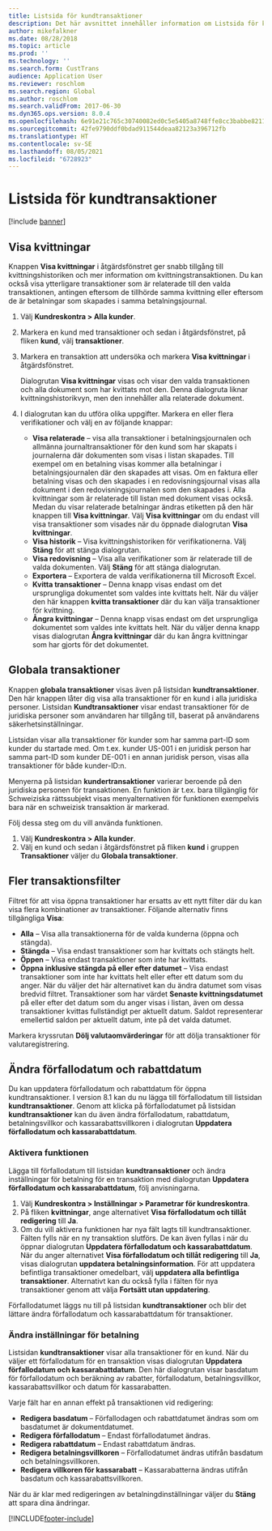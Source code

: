 ```yaml
---
title: Listsida för kundtransaktioner
description: Det här avsnittet innehåller information om Listsida för kundtransaktioner för Microsoft Dynamics 365 Finance.
author: mikefalkner
ms.date: 08/28/2018
ms.topic: article
ms.prod: ''
ms.technology: ''
ms.search.form: CustTrans
audience: Application User
ms.reviewer: roschlom
ms.search.region: Global
ms.author: roschlom
ms.search.validFrom: 2017-06-30
ms.dyn365.ops.version: 8.0.4
ms.openlocfilehash: 6e91e21c765c30740082ed0c5e5405a8748ffe8cc3babbe821103976d14c7a43
ms.sourcegitcommit: 42fe9790ddf0bdad911544deaa82123a396712fb
ms.translationtype: HT
ms.contentlocale: sv-SE
ms.lasthandoff: 08/05/2021
ms.locfileid: "6728923"
---
```

# <a name="customer-transactions-list-page"></a>Listsida för kundtransaktioner

[!include [banner](../includes/banner.md)]

## <a name="view-settlements"></a>Visa kvittningar

Knappen **Visa kvittningar** i åtgärdsfönstret ger snabb tillgång till kvittningshistoriken och mer information om kvittningstransaktionen. Du kan också visa ytterligare transaktioner som är relaterade till den valda transaktionen, antingen eftersom de tillhörde samma kvittning eller eftersom de är betalningar som skapades i samma betalningsjournal.

1. Välj **Kundreskontra \> Alla kunder**.
2. Markera en kund med transaktioner och sedan i åtgärdsfönstret, på fliken **kund**, välj **transaktioner**.
3. Markera en transaktion att undersöka och markera **Visa kvittningar** i åtgärdsfönstret.

    Dialogrutan **Visa kvittningar** visas och visar den valda transaktionen och alla dokument som har kvittats mot den. Denna dialogruta liknar kvittningshistorikvyn, men den innehåller alla relaterade dokument.

4. I dialogrutan kan du utföra olika uppgifter. Markera en eller flera verifikationer och välj en av följande knappar:

    - **Visa relaterade** – visa alla transaktioner i betalningsjournalen och allmänna journaltransaktioner för den kund som har skapats i journalerna där dokumenten som visas i listan skapades. Till exempel om en betalning visas kommer alla betalningar i betalningsjournalen där den skapades att visas. Om en faktura eller betalning visas och den skapades i en redovisningsjournal visas alla dokument i den redovisningsjournalen som den skapades i. Alla kvittningar som är relaterade till listan med dokument visas också. Medan du visar relaterade betalningar ändras etiketten på den här knappen till **Visa kvittningar**. Välj **Visa kvittningar** om du endast vill visa transaktioner som visades när du öppnade dialogrutan **Visa kvittningar**.
    - **Visa historik** – Visa kvittningshistoriken för verifikationerna. Välj **Stäng** för att stänga dialogrutan.
    - **Visa redovisning** – Visa alla verifikationer som är relaterade till de valda dokumenten. Välj **Stäng** för att stänga dialogrutan.
    - **Exportera** – Exportera de valda verifikationerna till Microsoft Excel.
    - **Kvitta transaktioner** – Denna knapp visas endast om det ursprungliga dokumentet som valdes inte kvittats helt. När du väljer den här knappen **kvitta transaktioner** där du kan välja transaktioner för kvittning.
    - **Ångra kvittningar** – Denna knapp visas endast om det ursprungliga dokumentet som valdes inte kvittats helt. När du väljer denna knapp visas dialogrutan **Ångra kvittningar** där du kan ångra kvittningar som har gjorts för det dokumentet.

## <a name="global-transactions"></a>Globala transaktioner

Knappen **globala transaktioner** visas även på listsidan **kundtransaktioner**. Den här knappen låter dig visa alla transaktioner för en kund i alla juridiska personer. Listsidan **Kundtransaktioner** visar endast transaktioner för de juridiska personer som användaren har tillgång till, baserat på användarens säkerhetsinställningar.

Listsidan visar alla transaktioner för kunder som har samma part-ID som kunder du startade med. Om t.ex. kunder US-001 i en juridisk person har samma part-ID som kunder DE-001 i en annan juridisk person, visas alla transaktioner för både kunder-ID:n.

Menyerna på listsidan **kundertransaktioner** varierar beroende på den juridiska personen för transaktionen. En funktion är t.ex. bara tillgänglig för Schweiziska rättssubjekt visas menyalternativen för funktionen exempelvis bara när en schweizisk transaktion är markerad.

Följ dessa steg om du vill använda funktionen.

1. Välj **Kundreskontra \> Alla kunder**.
2. Välj en kund och sedan i åtgärdsfönstret på fliken **kund** i gruppen **Transaktioner** väljer du **Globala transaktioner**.

## <a name="more-transaction-filters"></a>Fler transaktionsfilter 

Filtret för att visa öppna transaktioner har ersatts av ett nytt filter där du kan visa flera kombinationer av transaktioner. Följande alternativ finns tillgängliga **Visa**:

- **Alla** – Visa alla transaktionerna för de valda kunderna (öppna och stängda).
- **Stängda** – Visa endast transaktioner som har kvittats och stängts helt.
- **Öppen** – Visa endast transaktioner som inte har kvittats.
- **Öppna inklusive stängda på eller efter datumet** – Visa endast transaktioner som inte har kvittats helt eller efter ett datum som du anger. När du väljer det här alternativet kan du ändra datumet som visas bredvid filtret. Transaktioner som har värdet **Senaste kvittningsdatumet** på eller efter det datum som du anger visas i listan, även om dessa transaktioner kvittas fullständigt per aktuellt datum. Saldot representerar emellertid saldon per aktuellt datum, inte på det valda datumet.

Markera kryssrutan **Dölj valutaomvärderingar** för att dölja transaktioner för valutaregistrering.

## <a name="modify-due-dates-and-discount-dates"></a>Ändra förfallodatum och rabattdatum

Du kan uppdatera förfallodatum och rabattdatum för öppna kundtransaktioner. I version 8.1 kan du nu lägga till förfallodatum till listsidan **kundtransaktioner**. Genom att klicka på förfallodatumet på listsidan **kundtransaktioner** kan du även ändra förfallodatum, rabattdatum, betalningsvillkor och kassarabattsvillkoren i dialogrutan **Uppdatera förfallodatum och kassarabattdatum**.

### <a name="activate-the-feature"></a>Aktivera funktionen

Lägga till förfallodatum till listsidan **kundtransaktioner** och ändra inställningar för betalning för en transaktion med dialogrutan **Uppdatera förfallodatum och kassarabattdatum**, följ anvisningarna.

1. Välj **Kundreskontra \> Inställningar \> Parametrar för kundreskontra**.
2. På fliken **kvittningar**, ange alternativet **Visa förfallodatum och tillåt redigering** till **Ja**.
3. Om du vill aktivera funktionen har nya fält lagts till kundtransaktioner. Fälten fylls när en ny transaktion slutförs. De kan även fyllas i när du öppnar dialogrutan **Uppdatera förfallodatum och kassarabattdatum**. När du anger alternativet **Visa förfallodatum och tillåt redigering** till **Ja**, visas dialogrutan **uppdatera betalningsinformation**.  För att uppdatera befintliga transaktioner omedelbart, välj **uppdatera alla befintliga transaktioner**. Alternativt kan du också fylla i fälten för nya transaktioner genom att välja **Fortsätt utan uppdatering**.

Förfallodatumet läggs nu till på listsidan **kundtransaktioner** och blir det lättare ändra förfallodatum och kassarabattdatum för transaktioner.

### <a name="modify-the-payment-settings"></a>Ändra inställningar för betalning

Listsidan **kundtransaktioner** visar alla transaktioner för en kund. När du väljer ett förfallodatum för en transaktion visas dialogrutan **Uppdatera förfallodatum och kassarabattdatum**. Den här dialogrutan visar basdatum för förfallodatum och beräkning av rabatter, förfallodatum, betalningsvillkor, kassarabattsvillkor och datum för kassarabatten.

Varje fält har en annan effekt på transaktionen vid redigering:

- **Redigera basdatum** – Förfallodagen och rabattdatumet ändras som om basdatumet är dokumentdatumet.
- **Redigera förfallodatum** – Endast förfallodatumet ändras.
- **Redigera rabattdatum** – Endast rabattdatum ändras.
- **Redigera betalningsvillkoren** – Förfallodatumet ändras utifrån basdatum och betalningsvillkoren.
- **Redigera villkoren för kassarabatt** – Kassarabatterna ändras utifrån basdatum och kassarabattsvillkoren.

När du är klar med redigeringen av betalningdinställningar väljer du **Stäng** att spara dina ändringar.


[!INCLUDE[footer-include](../../includes/footer-banner.md)]
